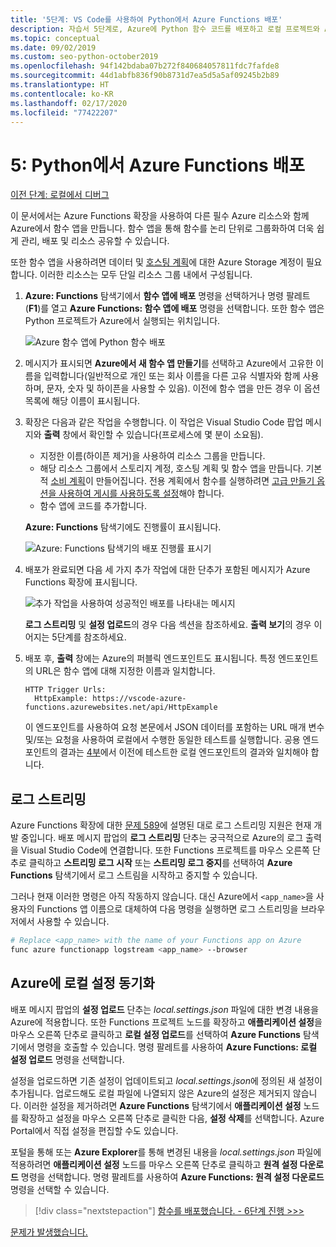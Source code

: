 ```yaml
---
title: '5단계: VS Code를 사용하여 Python에서 Azure Functions 배포'
description: 자습서 5단계로, Azure에 Python 함수 코드를 배포하고 로컬 프로젝트와 Azure 간에 로그를 스트리밍하고 설정을 동기화하는 방법을 알아봅니다.
ms.topic: conceptual
ms.date: 09/02/2019
ms.custom: seo-python-october2019
ms.openlocfilehash: 94f142bdaba07b272f840684057811fdc7fafde8
ms.sourcegitcommit: 44d1abfb836f90b8731d7ea5d5a5af09245b2b89
ms.translationtype: HT
ms.contentlocale: ko-KR
ms.lasthandoff: 02/17/2020
ms.locfileid: "77422207"
---
```

# <a name="5-deploy-azure-functions-in-python"></a>5: Python에서 Azure Functions 배포

[이전 단계: 로컬에서 디버그](tutorial-vs-code-serverless-python-04.md)

이 문서에서는 Azure Functions 확장을 사용하여 다른 필수 Azure 리소스와 함께 Azure에서 함수 앱을 만듭니다. 함수 앱을 통해 함수를 논리 단위로 그룹화하여 더욱 쉽게 관리, 배포 및 리소스 공유할 수 있습니다.

또한 함수 앱을 사용하려면 데이터 및 [호스팅 계획](/azure/azure-functions/functions-scale#hosting-plan-support)에 대한 Azure Storage 계정이 필요합니다. 이러한 리소스는 모두 단일 리소스 그룹 내에서 구성됩니다.

1. **Azure: Functions** 탐색기에서 **함수 앱에 배포** 명령을 선택하거나 명령 팔레트(**F1**)를 열고 **Azure Functions: 함수 앱에 배포** 명령을 선택합니다. 또한 함수 앱은 Python 프로젝트가 Azure에서 실행되는 위치입니다.

    ![Azure 함수 앱에 Python 함수 배포](media/tutorial-vs-code-serverless-python/deploy-a-python-fuction-to-azure-function-app.png)

1. 메시지가 표시되면 **Azure에서 새 함수 앱 만들기**를 선택하고 Azure에서 고유한 이름을 입력합니다(일반적으로 개인 또는 회사 이름을 다른 고유 식별자와 함께 사용하며, 문자, 숫자 및 하이픈을 사용할 수 있음). 이전에 함수 앱을 만든 경우 이 옵션 목록에 해당 이름이 표시됩니다.

1. 확장은 다음과 같은 작업을 수행합니다. 이 작업은 Visual Studio Code 팝업 메시지와 **출력** 창에서 확인할 수 있습니다(프로세스에 몇 분이 소요됨).

    - 지정한 이름(하이픈 제거)을 사용하여 리소스 그룹을 만듭니다.
    - 해당 리소스 그룹에서 스토리지 계정, 호스팅 계획 및 함수 앱을 만듭니다. 기본적 [소비 계획](/azure/azure-functions/functions-scale#consumption-plan)이 만들어집니다. 전용 계획에서 함수를 실행하려면 [고급 만들기 옵션을 사용하여 게시를 사용하도록 설정](/azure/azure-functions/functions-develop-vs-code)해야 합니다.
    - 함수 앱에 코드를 추가합니다.

    **Azure: Functions** 탐색기에도 진행률이 표시됩니다.

    ![Azure: Functions 탐색기의 배포 진행률 표시기](media/tutorial-vs-code-serverless-python/deployment-progress-indicator-in-azure-function-explorer.png)

1. 배포가 완료되면 다음 세 가지 추가 작업에 대한 단추가 포함된 메시지가 Azure Functions 확장에 표시됩니다.

    ![추가 작업을 사용하여 성공적인 배포를 나타내는 메시지](media/tutorial-vs-code-serverless-python/azure-functions-deployment-success-with-additional-actions.png)

    **로그 스트리밍** 및 **설정 업로드**의 경우 다음 섹션을 참조하세요. **출력 보기**의 경우 이어지는 5단계를 참조하세요.

1. 배포 후, **출력** 창에는 Azure의 퍼블릭 엔드포인트도 표시됩니다. 특정 엔드포인트의 URL은 함수 앱에 대해 지정한 이름과 일치합니다.

    ```output
    HTTP Trigger Urls:
      HttpExample: https://vscode-azure-functions.azurewebsites.net/api/HttpExample
    ```

    이 엔드포인트를 사용하여 요청 본문에서 JSON 데이터를 포함하는 URL 매개 변수 및/또는 요청을 사용하여 로컬에서 수행한 동일한 테스트를 실행합니다. 공용 엔드포인트의 결과는 [4부](tutorial-vs-code-serverless-python-04.md)에서 이전에 테스트한 로컬 엔드포인트의 결과와 일치해야 합니다.

## <a name="stream-logs"></a>로그 스트리밍

Azure Functions 확장에 대한 [문제 589](https://github.com/microsoft/vscode-azurefunctions/issues/589)에 설명된 대로 로그 스트리밍 지원은 현재 개발 중입니다. 배포 메시지 팝업의 **로그 스트리밍** 단추는 궁극적으로 Azure의 로그 출력을 Visual Studio Code에 연결합니다. 또한 Functions 프로젝트를 마우스 오른쪽 단추로 클릭하고 **스트리밍 로그 시작** 또는 **스트리밍 로그 중지**를 선택하여 **Azure Functions** 탐색기에서 로그 스트림을 시작하고 중지할 수 있습니다.

그러나 현재 이러한 명령은 아직 작동하지 않습니다. 대신 Azure에서 `<app_name>`을 사용자의 Functions 앱 이름으로 대체하여 다음 명령을 실행하면 로그 스트리밍을 브라우저에서 사용할 수 있습니다.

```bash
# Replace <app_name> with the name of your Functions app on Azure
func azure functionapp logstream <app_name> --browser
```

## <a name="sync-local-settings-to-azure"></a>Azure에 로컬 설정 동기화

배포 메시지 팝업의 **설정 업로드** 단추는 *local.settings.json* 파일에 대한 변경 내용을 Azure에 적용합니다. 또한 Functions 프로젝트 노드를 확장하고 **애플리케이션 설정**을 마우스 오른쪽 단추로 클릭하고 **로컬 설정 업로드**를 선택하여 **Azure Functions** 탐색기에서 명령을 호출할 수 있습니다. 명령 팔레트를 사용하여 **Azure Functions: 로컬 설정 업로드** 명령을 선택합니다.

설정을 업로드하면 기존 설정이 업데이트되고 *local.settings.json*에 정의된 새 설정이 추가됩니다. 업로드해도 로컬 파일에 나열되지 않은 Azure의 설정은 제거되지 않습니다. 이러한 설정을 제거하려면 **Azure Functions** 탐색기에서 **애플리케이션 설정** 노드를 확장하고 설정을 마우스 오른쪽 단추로 클릭한 다음, **설정 삭제**를 선택합니다. Azure Portal에서 직접 설정을 편집할 수도 있습니다.

포털을 통해 또는 **Azure Explorer**를 통해 변경된 내용을 *local.settings.json* 파일에 적용하려면 **애플리케이션 설정** 노드를 마우스 오른쪽 단추로 클릭하고 **원격 설정 다운로드** 명령을 선택합니다. 명령 팔레트를 사용하여 **Azure Functions: 원격 설정 다운로드** 명령을 선택할 수 있습니다.

> [!div class="nextstepaction"]
> [함수를 배포했습니다. - 6단계 진행 >>>](tutorial-vs-code-serverless-python-06.md)

[문제가 발생했습니다.](https://www.research.net/r/PWZWZ52?tutorial=vscode-functions-python&step=05-deploy)
